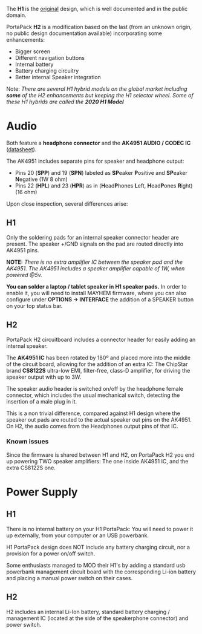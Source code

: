 The **H1** is the [original](https://github.com/eried/portapack-mayhem/tree/master/hardware/portapack_h1) design, which is well documented and in the public domain. 

PortaPack **H2** is a modification based on the last (from an unknown origin, no public design documentation available) incorporating some enhancements:

* Bigger screen
* Different navigation buttons
* Internal battery
* Battery charging circuitry
* Better internal Speaker integration

Note: _There are several H1 hybrid models on the global market including **some** of the H2 enhancements but keeping the H1 selector wheel. Some of these H1 hybrids are called the **2020 H1 Model**_

# Audio

Both feature a **headphone connector** and the **AK4951 AUDIO / CODEC IC** ([datasheet](https://www.akm.com/content/dam/documents/products/audio/audio-codec/ak4951aen/ak4951aen-en-datasheet.pdf)).

The AK4951 includes separate pins for speaker and headphone output:

*  Pins 20 (**SPP**) and 19 (**SPN**) labeled as **SP**eaker **P**ositive and **SP**eaker **N**egative (1W 8 ohm)
* Pins 22 (**HPL**) and 23 (**HPR**) as in (**H**ead**P**hones **L**eft, **H**ead**P**ones **R**ight) (16 ohm)

Upon close inspection, several differences arise:

##  H1

Only the soldering pads for an internal speaker connector header are present. The speaker +/GND signals on the pad are routed directly into AK4951 pins.

**NOTE:** _There is no extra amplifier IC between the speaker pad and the AK4951. The AK4951 includes a speaker amplifier capable of 1W, when powered @5v._

**You can solder a laptop / tablet speaker in H1 speaker pads.** In order to enable it, you will need to install MAYHEM firmware, where you can also configure under **OPTIONS -> INTERFACE** the addition of a SPEAKER button on your top status bar.

## H2
PortaPack H2 circuitboard includes a connector header for easily adding an internal speaker. 

The **AK4951 IC** has been rotated by 180º and placed more into the middle of the circuit board, allowing for the addition of an extra IC: The ChipStar brand **CS8122S** ultra-low EMI, filter-free, class-D amplifier, for driving the speaker output with up to 3W. 

The speaker audio header is switched on/off by the headphone female connector, which includes the usual mechanical switch, detecting the insertion of a male plug in it.

This is a non trivial difference, compared against H1 design where the speaker out pads are routed to the actual speaker out pins on the AK4951. On H2, the audio comes from the Headphones output pins of that IC.

### Known issues
Since the firmware is shared between H1 and H2, on PortaPack H2 you end up powering TWO speaker amplifiers: The one inside AK4951 IC, and the extra CS8122S one.

# Power Supply

## H1 
There is no internal battery on your H1 PortaPack: You will need to power it up externally, from your computer or an USB powerbank.

H1 PortaPack design does NOT include any battery charging circuit, nor a provision for a power on/off switch.

Some enthusiasts managed to MOD their H1's by adding a standard usb powerbank management circuit board with the corresponding Li-ion battery and placing a manual power switch on their cases.

## H2

H2 includes an internal Li-Ion battery, standard battery charging / management IC (located at the side of the speakerphone connector) and power switch.